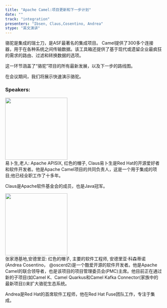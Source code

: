 ```yaml
---
title: "Apache Camel:项目更新和下一步计划"
date: "" 
track: "integration"
presenters: "Ibsen, Claus,Cosentino, Andrea"
stype: "英文演讲"
---
```

骆驼是集成的瑞士刀，是ASF最著名的集成项目。
Camel提供了300多个连接器，用于在各种系统之间传输数据。该工具箱还提供了基于现代或遗留企业最疯狂的需求的路由、过滤和转换数据的选项。

这一环节涵盖了“骆驼”项目的所有最新发展，以及下一步的路线图。

在会议期间，我们将展示快速演示骆驼。
 ### Speakers: 
 <img src="images/speaker/1141.png" width="200" /><br>易卜生,老人: Apache APISIX, 红色的帽子, Claus易卜生是Red Hat的开源爱好者和软件开发者。他是Apache Camel项目的共同负责人，这是一个用于集成的项目;他已经全职工作了十多年。

Claus是Apache软件基金会的成员，也是Java冠军。
 <img src="images/speaker/1141_2.png" width="200" /><br>张家港基地,安德里亚: 红色的帽子, 主要的软件工程师, 安德里亚·科森蒂诺(Andrea Cosentino， @oscerd2)是一个酷爱开源的软件开发者。他是Apache Camel的联合领导者，也是该项目的项目管理委员会(PMC)主席。他目前正在通过新的子项目(如Camel K、Camel Quarkus和Camel Kafka Connector(家族中的最新项目))来扩大骆驼生态系统。

Andrea是Red Hat的首席软件工程师，他在Red Hat Fuse团队工作，专注于集成。
 